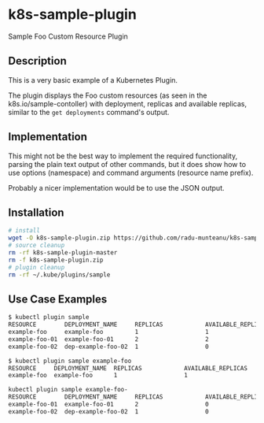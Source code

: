 # k8s-sample-plugin
Sample Foo Custom Resource Plugin

## Description
This is a very basic example of a Kubernetes Plugin.

The plugin displays the Foo custom resources (as seen in the k8s.io/sample-contoller) with deployment, replicas and available replicas, similar to the `get deployments` command's output.

## Implementation
This might not be the best way to implement the required functionality, parsing the plain text output of other commands, but it does show how to use options (namespace) and command arguments (resource name prefix).

Probably a nicer implementation would be to use the JSON output.

## Installation
```bash
# install
wget -O k8s-sample-plugin.zip https://github.com/radu-munteanu/k8s-sample-plugin/archive/master.zip && unzip -o k8s-sample-plugin.zip && cp -rf k8s-sample-plugin-master/plugins/sample/* ~/.kube/plugins/sample && chmod +x ~/.kube/plugins/sample/sample && printf 'Success!\n'
# source cleanup
rm -rf k8s-sample-plugin-master
rm -f k8s-sample-plugin.zip
# plugin cleanup
rm -rf ~/.kube/plugins/sample
```

## Use Case Examples
```bash
$ kubectl plugin sample
RESOURCE        DEPLOYMENT_NAME     REPLICAS            AVAILABLE_REPLICAS
example-foo     example-foo         1                   1
example-foo-01  example-foo-01      2                   2
example-foo-02  dep-example-foo-02  1                   0

$ kubectl plugin sample example-foo
RESOURCE     DEPLOYMENT_NAME  REPLICAS            AVAILABLE_REPLICAS
example-foo  example-foo      1                   1

kubectl plugin sample example-foo-
RESOURCE        DEPLOYMENT_NAME     REPLICAS            AVAILABLE_REPLICAS
example-foo-01  example-foo-01      2                   0
example-foo-02  dep-example-foo-02  1                   0
```
